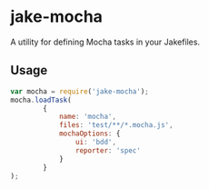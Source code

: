 # jake-mocha

A utility for defining Mocha tasks in your Jakefiles.

## Usage

``` javascript
var mocha = require('jake-mocha');
mocha.loadTask(
        {
            name: 'mocha',
            files: 'test/**/*.mocha.js',
            mochaOptions: {
                ui: 'bdd',
                reporter: 'spec'
            }
        }
);
```
